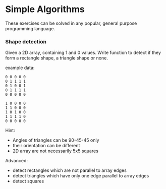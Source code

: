 # Simple Algorithms
These exercises can be solved in any popular, general purpose programming language.

### Shape detection
Given a 2D array, containing 1 and 0 values. Write function to detect if they form a rectangle shape, a triangle shape or none.

example data:
```
0 0 0 0 0  
0 1 1 1 1  
0 1 0 0 1  
0 1 1 1 1  
0 0 0 0 0  
```

```
1 0 0 0 0  
1 1 0 0 0  
1 0 1 0 0  
1 1 1 1 0  
0 0 0 0 0  
```

Hint:
- Angles of triangles can be 90-45-45 only
- their orientation can be different
- 2D array are not necessarily 5x5 squares

Advanced:
- detect rectangles which are not parallel to array edges
- detect triangles which have only one edge parallel to array edges
- detect squares